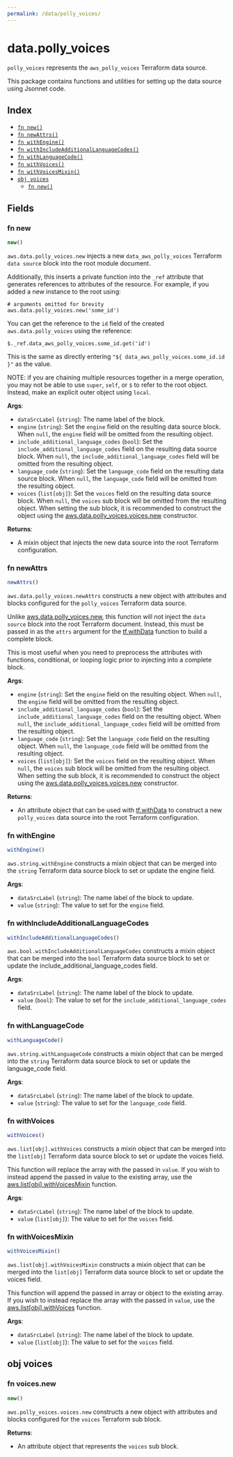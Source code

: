 ```yaml
---
permalink: /data/polly_voices/
---
```


# data.polly_voices

`polly_voices` represents the `aws_polly_voices` Terraform data source.



This package contains functions and utilities for setting up the data source using Jsonnet code.


## Index

* [`fn new()`](#fn-new)
* [`fn newAttrs()`](#fn-newattrs)
* [`fn withEngine()`](#fn-withengine)
* [`fn withIncludeAdditionalLanguageCodes()`](#fn-withincludeadditionallanguagecodes)
* [`fn withLanguageCode()`](#fn-withlanguagecode)
* [`fn withVoices()`](#fn-withvoices)
* [`fn withVoicesMixin()`](#fn-withvoicesmixin)
* [`obj voices`](#obj-voices)
  * [`fn new()`](#fn-voicesnew)

## Fields

### fn new

```ts
new()
```


`aws.data.polly_voices.new` injects a new `data_aws_polly_voices` Terraform `data source`
block into the root module document.

Additionally, this inserts a private function into the `_ref` attribute that generates references to attributes of the
resource. For example, if you added a new instance to the root using:

    # arguments omitted for brevity
    aws.data.polly_voices.new('some_id')

You can get the reference to the `id` field of the created `aws.data.polly_voices` using the reference:

    $._ref.data_aws_polly_voices.some_id.get('id')

This is the same as directly entering `"${ data_aws_polly_voices.some_id.id }"` as the value.

NOTE: if you are chaining multiple resources together in a merge operation, you may not be able to use `super`, `self`,
or `$` to refer to the root object. Instead, make an explicit outer object using `local`.

**Args**:
  - `dataSrcLabel` (`string`): The name label of the block.
  - `engine` (`string`): Set the `engine` field on the resulting data source block. When `null`, the `engine` field will be omitted from the resulting object.
  - `include_additional_language_codes` (`bool`): Set the `include_additional_language_codes` field on the resulting data source block. When `null`, the `include_additional_language_codes` field will be omitted from the resulting object.
  - `language_code` (`string`): Set the `language_code` field on the resulting data source block. When `null`, the `language_code` field will be omitted from the resulting object.
  - `voices` (`list[obj]`): Set the `voices` field on the resulting data source block. When `null`, the `voices` sub block will be omitted from the resulting object. When setting the sub block, it is recommended to construct the object using the [aws.data.polly_voices.voices.new](#fn-voicesnew) constructor.

**Returns**:
- A mixin object that injects the new data source into the root Terraform configuration.


### fn newAttrs

```ts
newAttrs()
```


`aws.data.polly_voices.newAttrs` constructs a new object with attributes and blocks configured for the `polly_voices`
Terraform data source.

Unlike [aws.data.polly_voices.new](#fn-new), this function will not inject the `data source`
block into the root Terraform document. Instead, this must be passed in as the `attrs` argument for the
[tf.withData](https://github.com/tf-libsonnet/core/tree/main/docs#fn-withdata) function to build a complete block.

This is most useful when you need to preprocess the attributes with functions, conditional, or looping logic prior to
injecting into a complete block.

**Args**:
  - `engine` (`string`): Set the `engine` field on the resulting object. When `null`, the `engine` field will be omitted from the resulting object.
  - `include_additional_language_codes` (`bool`): Set the `include_additional_language_codes` field on the resulting object. When `null`, the `include_additional_language_codes` field will be omitted from the resulting object.
  - `language_code` (`string`): Set the `language_code` field on the resulting object. When `null`, the `language_code` field will be omitted from the resulting object.
  - `voices` (`list[obj]`): Set the `voices` field on the resulting object. When `null`, the `voices` sub block will be omitted from the resulting object. When setting the sub block, it is recommended to construct the object using the [aws.data.polly_voices.voices.new](#fn-voicesnew) constructor.

**Returns**:
  - An attribute object that can be used with [tf.withData](https://github.com/tf-libsonnet/core/tree/main/docs#fn-withdata) to construct a new `polly_voices` data source into the root Terraform configuration.


### fn withEngine

```ts
withEngine()
```

`aws.string.withEngine` constructs a mixin object that can be merged into the `string`
Terraform data source block to set or update the engine field.



**Args**:
  - `dataSrcLabel` (`string`): The name label of the block to update.
  - `value` (`string`): The value to set for the `engine` field.


### fn withIncludeAdditionalLanguageCodes

```ts
withIncludeAdditionalLanguageCodes()
```

`aws.bool.withIncludeAdditionalLanguageCodes` constructs a mixin object that can be merged into the `bool`
Terraform data source block to set or update the include_additional_language_codes field.



**Args**:
  - `dataSrcLabel` (`string`): The name label of the block to update.
  - `value` (`bool`): The value to set for the `include_additional_language_codes` field.


### fn withLanguageCode

```ts
withLanguageCode()
```

`aws.string.withLanguageCode` constructs a mixin object that can be merged into the `string`
Terraform data source block to set or update the language_code field.



**Args**:
  - `dataSrcLabel` (`string`): The name label of the block to update.
  - `value` (`string`): The value to set for the `language_code` field.


### fn withVoices

```ts
withVoices()
```

`aws.list[obj].withVoices` constructs a mixin object that can be merged into the `list[obj]`
Terraform data source block to set or update the voices field.

This function will replace the array with the passed in `value`. If you wish to instead append the
passed in value to the existing array, use the [aws.list[obj].withVoicesMixin](TODO) function.


**Args**:
  - `dataSrcLabel` (`string`): The name label of the block to update.
  - `value` (`list[obj]`): The value to set for the `voices` field.


### fn withVoicesMixin

```ts
withVoicesMixin()
```

`aws.list[obj].withVoicesMixin` constructs a mixin object that can be merged into the `list[obj]`
Terraform data source block to set or update the voices field.

This function will append the passed in array or object to the existing array. If you wish
to instead replace the array with the passed in `value`, use the [aws.list[obj].withVoices](TODO)
function.


**Args**:
  - `dataSrcLabel` (`string`): The name label of the block to update.
  - `value` (`list[obj]`): The value to set for the `voices` field.


## obj voices



### fn voices.new

```ts
new()
```


`aws.polly_voices.voices.new` constructs a new object with attributes and blocks configured for the `voices`
Terraform sub block.



**Returns**:
  - An attribute object that represents the `voices` sub block.

